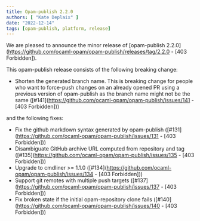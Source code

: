 ```yaml
---
title: Opam-publish 2.2.0
authors: [ "Kate Deplaix" ]
date: "2022-12-14"
tags: [opam-publish, platform, release]
---
```


We are pleased to announce the minor release of [opam-publish 2.2.0](https://github.com/ocaml-opam/opam-publish/releases/tag/2.2.0 - [403 Forbidden]).

This opam-publish release consists of the following breaking change:
  * Shorten the generated branch name. This is breaking change for people who want to force-push changes on an already opened PR using a previous version of opam-publish as the branch name might not be the same ([#141](https://github.com/ocaml-opam/opam-publish/issues/141 - [403 Forbidden]))

and the following fixes:
  * Fix the github markdown syntax generated by opam-publish ([#131](https://github.com/ocaml-opam/opam-publish/issues/131 - [403 Forbidden]))
  * Disambiguate GitHub archive URL computed from repository and tag ([#135](https://github.com/ocaml-opam/opam-publish/issues/135 - [403 Forbidden]))
  * Upgrade to cmdliner >= 1.1.0 ([#134](https://github.com/ocaml-opam/opam-publish/issues/134 - [403 Forbidden]))
  * Support git remotes with multiple push targets ([#137](https://github.com/ocaml-opam/opam-publish/issues/137 - [403 Forbidden]))
  * Fix broken state if the initial opam-repository clone fails ([#140](https://github.com/ocaml-opam/opam-publish/issues/140 - [403 Forbidden]))
